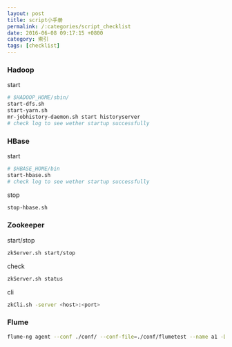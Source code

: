 ```yaml
---
layout: post
title: script小手册
permalink: /:categories/script_checklist
date: 2016-06-08 09:17:15 +0800
category: 索引
tags: [checklist]
---
```


### Hadoop

start

```bash
# $HADOOP_HOME/sbin/
start-dfs.sh
start-yarn.sh
mr-jobhistory-daemon.sh start historyserver
# check log to see wether startup successfully
```

### HBase

start

```bash
# $HBASE_HOME/bin
start-hbase.sh
# check log to see wether startup successfully
```

stop

```bash
stop-hbase.sh
```

### Zookeeper

start/stop

```bash
zkServer.sh start/stop
```

check

```bash
zkServer.sh status
```

cli

```bash
zkCli.sh -server <host>:<port>
```

### Flume

```bash
flume-ng agent --conf ./conf/ --conf-file=./conf/flumetest --name a1 -Dflume.root.logger=INFO,console1
```

